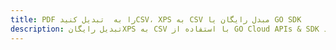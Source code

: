 ---title: PDF را به  تبدیل کنیدCSV، XPS به CSV مبدل رایگان یا GO SDKdescription: تبدیل رایگانXPS به CSV با استفاده از GO Cloud APIs & SDK همچنین اسناد PDF را در Cloud ایجاد، ویرایش و رندر کنید.---